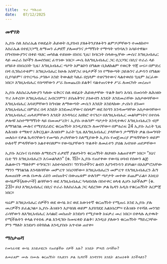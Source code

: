 ```yaml
---
title:  ጥሪ ማቅረብ
date:   07/12/2025
---
```


### መዋሃድ

ኢያሱ ስለ እስራኤል የወደፊት ሕይወት ሲያስብ  ያለፉትንያለፉትን ልምዶቻቸውን ተመለከተ። እስራኤል በተደጋጋሚ ለማመን ፈቃደኛ ያለመሆንና ታማኝነት የማጣት ዝንባሌን አሳይተዋል። በግብፃውያንና በቀይ ባህር መካከል ተይዘው በነበሩ ጊዜ፣ ከባርነት ስላወጧቸው ሙሴና እግዚአብሔር ላይ  መራራ ክሶችን ለመሰንዘር ፈጥነው ነበር። ሙሴ ከእግዚአብሔር ጋር ሲነጋገር በሲና ተራራ ላይ ዘግይቶ በነበረበት ጊዜ፣ እግዚአብሔር ጣዖት አምልኮን በግልጽ ቢከለክልም የወርቅ ጥጃ ሠሩ። በምድረ በዳ ሲንከራተቱም፣ እግዚአብሔር ከሁሉ አስቸጋሪ ሁኔታዎች ነፃ የማውጣት ኃይሉንና ፈቃዱን በግልጽ ቢያሳይም፣ በጥርጣሬ ታገሉ። አንድ ትውልድ ካለፈ በኋላም ተዘናግተውና ላልተወሰነ ጊዜም አርፈው ነበር። እግዚአብሔር የሰጣቸውን ሥራ ከመጨረስ ይልቅ፤ ባልተጠናቀቀ ሥራ ለመርካት መረጡ።

ኢያሱ ለእስራኤላውያን ካለው ፍቅርና ስለ ወደፊት ሕይወታቸው ጥልቅ ከሆነ እሳቤ በመነሳት ለሕዝቡ ጥሪ አቀረበ። እግዚአብሔር አብርሃምን፣ ይስሐቅንና ያዕቆብን እንዴት እንደመራቸው አስታወሳቸው። እግዚአብሔር አባቶቻቸውን ከግብጽ ለማውጣት ሙሴን እንዴት እንደላከው ታሪኩን ደገመ። እግዚአብሔር በምድረ በዳ እንዴት እንደመራቸውና በሰላም ወደ ከነዓን እንዳመጣቸው አስታወሳቸው። እግዚአብሔር ጠላቶቻቸውን እንዴት እንዳባረረ አበክሮ ተናገረ። በእግዚአብሔር መልካምነትና በተስፋ ቃሎቹ አስተማማኝነት ላይ በመመሥረት፣ ኢያሱ ሁሉንም ጣዖታት እንዲተዉና እግዚአብሔርን ብቻ ለማገልገል ሙሉና የማያደራድር ቁርጠኝነት እንዲያደርጉ ለመናቸው። በምዕራፍ 24 ኢያሱ አራት ጊዜ ለሕዝቡ ተማጽኖ አቅርቧል። ሕዝቡም አራት ጊዜ ለእግዚአብሔር ያላቸውን ታማኝነት ቃል በመግባት መለሱ። የቃል ኪዳናቸውን የመጣስ ታሪካቸውን ስለሚያውቅ ኢያሱ የመጀመሪያ ምላሻቸውን ወይም ሁለተኛ ምላሻቸውን አልተቀበለም። የውሳኔያቸውን ጥልቀት ለመፈተን ያህል አብዝቶ ጠየቃቸው።

ኢያሱ እርሱና ቤተሰቡ ለማድረግ ፈቃደኛ ያልሆኑትን ቁርጠኝነት ለህዝቡ አልጠየቀም ነበር። “እኔና ቤቴ ግን እግዚአብሔርን እናመልካለን” (ቁ. 15)። ኢያሱ የጠየቀው የውሳኔ ሀሳብ የሰውን ልጅ ሕልውናን ማለትም ተግባርን፣ አስተሳሰብን፣ ግንኙነቶችንና ልብን እያንዳንዱን ይነካል። በአእምሮአቸው ማንን ማገልገል እንዳለባቸው መምረጥ ነበረባቸው። እግዚአብሔርን መምረጥ የእግዚአብሔርን ሕግ ለመጠበቅ ሙሉ በሙሉ ራስን መስጠትና በውጤቱም ሁሉንም ጣዖታት መተው ይጨምራል። እነዚህ ውሳኔዎች(ለውጦች) ልባቸውን ወደ እግዚአብሔር ካላዘነበሉ በስተቀር ዘላቂ ሊሆኑ አይችሉም (ቁ. 23)። ይህ እግዚአብሔር በሲና ተራራ ከእስራኤል ጋር ላደረገው ቃል ኪዳን አዲስ የቁርጠኝነት እርምጃ ነበር።

ዛሬም እግዚአብሔር ሰዎችን ወደ ውሳኔ እና ወደ እውነተኛ ቁርጠኝነት የሚጠሩ እንደ ኢያሱ ያሉ መሪዎችን ይፈልጋል። ኢያሱ ሕዝቡን እያባበለ ወይም እያስገደደ አልነበረም። የሕዝቡ የተሻለ መንገድ ራሳቸውን ለእግዚአብሔር አሳልፎ መስጠት እንደሆነ የሚያወቅ አፍቃሪ መሪ ነበር። በቀላሉ ሊተዉት የሚችሉትን ቀላል የተስፋ ቃል እንዲገቡ ከመፍቀድ ይልቅ፣ እንዲህ ያለውን ቁርጠኝነት ማድረጋቸው ምን ማለት እንደሆነ በትክክል እንዲያስቡ አጥብቆ ጠየቀ።

### ማስታወሻ

`የመንፈሳዊ ውሳኔ እንድታደርጉ የጠየቋችሁ ሰዎች አሉ? እንዴት ምላሽ ሰጣችሁ?`

`ለመፈጸም ሙሉ በሙሉ ቁርጠኝነት የሌለንን ቃል ኪዳኖች እንዳንገባ እንዴት ልንጠነቀቅ እንችላለን?`